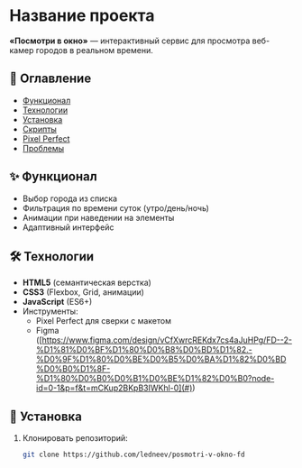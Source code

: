 
# Название проекта 
**«Посмотри в окно»** — интерактивный сервис для просмотра веб-камер городов в реальном времени.

## 📌 Оглавление
- [Функционал](#✨-функционал)
- [Технологии](#🛠-технологии)
- [Установка](#🚀-установка)
- [Скрипты](#📜-скрипты)
- [Pixel Perfect](#🔍-pixel-perfect)
- [Проблемы](#⚠️-известные-проблемы)

## ✨ Функционал
- Выбор города из списка
- Фильтрация по времени суток (утро/день/ночь)
- Анимации при наведении на элементы
- Адаптивный интерфейс

## 🛠 Технологии
- **HTML5** (семантическая верстка)
- **CSS3** (Flexbox, Grid, анимации)
- **JavaScript** (ES6+)
- Инструменты: 
  - Pixel Perfect для сверки с макетом
  - Figma ([https://www.figma.com/design/vCfXwrcREKdx7cs4aJuHPg/FD--2-%D1%81%D0%BF%D1%80%D0%B8%D0%BD%D1%82.-%D0%9F%D1%80%D0%BE%D0%B5%D0%BA%D1%82%D0%BD%D0%B0%D1%8F-%D1%80%D0%B0%D0%B1%D0%BE%D1%82%D0%B0?node-id=0-1&p=f&t=mCKup2BKpB3IWKhl-0](#))

## 🚀 Установка
1. Клонировать репозиторий:
   ```bash
   git clone https://github.com/ledneev/posmotri-v-okno-fd
